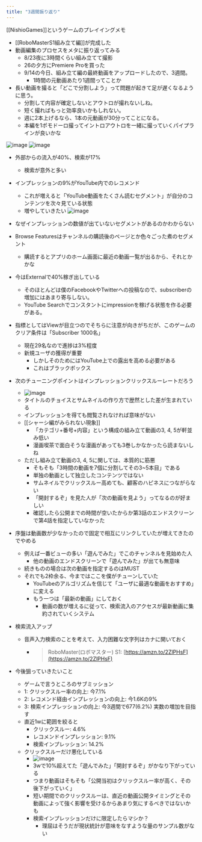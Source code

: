```yaml
---
title: "3週間振り返り"
---
```


[[NishioGames]]というゲームのプレイイングメモ
- [[RoboMasterS1組み立て編]]が完成した
- 動画編集のプロセスをメタに振り返ってみる
    - 8/23夜に3時間くらい組み立てて撮影
    - 26の夕方にPremiere Proを買った
    - 9/14の今日、組み立て編の最終動画をアップロードしたので、3週間。
        - 1時間の元動画あたり1週間ってことか
- 長い動画を撮ると「どこで分割しよう」って問題が起きて足が遅くなるように思う。
    - 分割して内容が確定しないとアウトロが撮れないしね。
    - 短く撮ればもっと効率良いかもしれない。
    - 週に2本上げるなら、1本の元動画が30分ってことになる。
    - 本編を1ポモドーロ撮ってイントロアウトロを一緒に撮っていくパイプラインが良いかな

![image](https://gyazo.com/ada2099113ea4c329e1dede75c762151/thumb/1000)
![image](https://gyazo.com/0bc140cc4ddbdb3efb4138a2a5bde911/thumb/1000)
- 外部からの流入が40%、検索が17%
    - 検索が意外と多い
- インプレッションの9%がYouTube内でのレコメンド
    - これが増えると「YouTube動画をたくさん読むセグメント」が自分のコンテンツを次々見ている状態
    - 増やしていきたい
![image](https://gyazo.com/8f2de2494a71a0ff1433148f92361002/thumb/1000)
- なぜインプレッションの数値が出ていないセグメントがあるのかわからない
- Browse Featuresはチャンネルの購読後のページとか色々ごった煮のセグメント
    - 購読するとアプリのホーム画面に最近の動画一覧が出るから、それとかかな
- 今はExternalで40%稼ぎ出している
    - そのほとんどは僕のFacebookやTwitterへの投稿なので、subscriberの増加にはあまり寄与しない。
    - YouTube Searchでコンスタントにimpressionを稼げる状態を作る必要がある。
- 指標としてはViewが目立つのでそちらに注意が向きがちだが、このゲームのクリア条件は「Subscriber 1000名」
    - 現在29名なので進捗は3%程度
    - 新規ユーザの獲得が重要
        - しかしそのためにはYouTube上での露出を高める必要がある
        - これはブラックボックス
- 次のチューニングポイントはインプレッションクリックスルーレートだろう
    - ![image](https://gyazo.com/9cba9917fdec188b57ed866d9131e058/thumb/1000)
    - タイトルのチョイスとサムネイルの作り方で歴然とした差が生まれている
    - インプレッションを得ても閲覧されなければ意味がない
    - [[シャーシ編がみられない現象]]
        - 「カテゴリ+番号+内容」という構成の組み立て動画の3, 4, 5が軒並み低い
        - 漫画喫茶で面白そうな漫画があっても3巻しかなかったら読まないしね
    - ただし組み立て動画の3, 4, 5に関しては、本質的に筋悪
        - そもそも「3時間の動画を7個に分割してその3~5本目」である
        - 単独の動画として独立したコンテンツではない
        - サムネイルでクリックスルー高めても、顧客のハピネスにつながらない
        - 「開封するぞ」を見た人が「次の動画を見よう」ってなるのが好ましい
        - 確認したら公開までの時間が空いたからか第3話のエンドスクリーンで第4話を指定していなかった

- 序盤は動画数が少なかったので固定で相互にリンクしていたが増えてきたのでやめる
    - 例えば一番ビューの多い「遊んでみた」でこのチャンネルを見始めた人
        - 他の動画のエンドスクリーンで「遊んでみた」が出ても無意味
    - 続きものの場合は次の動画を指定するのはMUST
    - それでも2枠余る、今まではここを僕がチューンしていた
        - YouTubeのアルゴリズムを信じて「ユーザに最適な動画をおすすめ」に変える
        - もう一つは「最新の動画」にしておく
            - 動画の数が増えるに従って、検索流入のアクセスが最新動画に集約されていくシステム

- 検索流入アップ
    - 音声入力検索のことを考えて、入力困難な文字列はカナに開いておく
        - > RoboMaster(ロボマスター) S1: [https://amzn.to/2ZlPHsF](https://amzn.to/2ZlPHsF)

- 今後狙っていきたいこと
    - ゲームで言うところのサブミッション
    - 1: クリックスルー率の向上: 今7.1%
    - 2: レコメンド経由インプレッションの向上: 今1.6Kの9%
    - 3: 検索インプレッションの向上: 今3週間で677(6.2%) 実数の増加を目指す
    - 直近1wに範囲を絞ると
        - クリックスルー: 4.6%
        - レコメンドインプレッション: 9.1%
        - 検索インプレッション: 14.2%
    - クリックスルーだけ悪化している
        - ![image](https://gyazo.com/09f50626442b39ba8b67a7e1c33cb02b/thumb/1000)
        - 3wで10%超えてた「遊んでみた」「開封するぞ」がかなり下がっている
        - つまり動画はそもそも「公開当初はクリックスルー率が高く、その後下がっていく」
        - 短い期間でのクリックスルーは、直近の動画公開タイミングとその動画によって強く影響を受けるからあまり気にするべきではないかも
        - 検索インプレッションだけに限定したらマシか？
            - 理屈はそうだが現状統計が意味をなすような量のサンプル数がない
